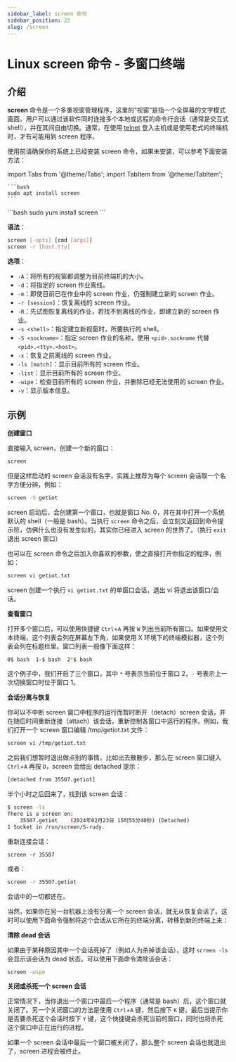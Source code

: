 ```yaml
---
sidebar_label: screen 命令
sidebar_position: 22
slug: /screen
---
```


# Linux screen 命令 - 多窗口终端



## 介绍

**screen** 命令是一个多重视窗管理程序，这里的“视窗”是指一个全屏幕的文字模式画面。用户可以通过该软件同时连接多个本地或远程的命令行会话（通常是交互式 shell），并在其间自由切换。通常，在使用 [telnet](/linux-command/telnet) 登入主机或是使用老式的终端机时，才有可能用到 screen 程序。

使用前请确保你的系统上已经安装 screen 命令，如果未安装，可以参考下面安装方法：

import Tabs from '@theme/Tabs';
import TabItem from '@theme/TabItem';

<Tabs>
  <TabItem value="apt" label="Debian/Ubuntu" default>

    ```bash
    sudo apt install screen
    ```
  </TabItem>
  <TabItem value="yum" label="CentOS/RHEL">
    ```bash
    sudo yum install screen
    ```
  </TabItem>
</Tabs>

**语法**：

```bash
screen [-opts] [cmd [args]]
screen -r [host.tty]
```

**选项**：

- `-A`：将所有的视窗都调整为目前终端机的大小。
- `-d`：将指定的 screen 作业离线。
- `-m`：即使目前已在作业中的 screen 作业，仍强制建立新的 screen 作业。
- `-r [session]`：恢复离线的 screen 作业。
- `-R`：先试图恢复离线的作业，若找不到离线的作业，即建立新的 screen 作业。
- `-s <shell>`：指定建立新视窗时，所要执行的 shell。
- `-S <sockname>`：指定 screen 作业的名称，使用 `<pid>.sockname` 代替 `<pid>.<tty>.<host>`。
- `-x`：恢复之前离线的 screen 作业。
- `-ls [match]`：显示目前所有的 screen 作业。
- `-list`：显示目前所有的 screen 作业。
- `-wipe`：检查目前所有的 screen 作业，并删除已经无法使用的 screen 作业。
- `-v`：显示版本信息。



## 示例

**创建窗口**

直接输入 screen，创建一个新的窗口：

```bash
screen
```

但是这样启动的 screen 会话没有名字，实践上推荐为每个 screen 会话取一个名字方便分辨，例如：

```bash
screen -S getiot
```

screen 启动后，会创建第一个窗口，也就是窗口 No. 0，并在其中打开一个系统默认的 shell（一般是 bash）。当执行 `screen` 命令之后，会立刻又返回到命令提示符，仿佛什么也没有发生似的，其实你已经进入 screen 的世界了。（执行 `exit` 退出 screen 窗口）

也可以在 screen 命令之后加入你喜欢的参数，使之直接打开你指定的程序，例如：

```bash
screen vi getiot.txt
```

screen 创建一个执行 `vi getiot.txt` 的单窗口会话，退出 vi 将退出该窗口/会话。

**查看窗口**

打开多个窗口后，可以使用快捷键 `Ctrl`+`A` 再按 `W` 列出当前所有窗口。如果使用文本终端，这个列表会列在屏幕左下角，如果使用 X 环境下的终端模拟器，这个列表会列在标题栏里。窗口列表一般像下面这样：

```bash
0$ bash  1-$ bash  2*$ bash  
```

这个例子中，我们开启了三个窗口，其中 `*` 号表示当前位于窗口 2，`-` 号表示上一次切换窗口时位于窗口 1。

**会话分离与恢复**

你可以不中断 screen 窗口中程序的运行而暂时断开（detach）screen 会话，并在随后时间重新连接（attach）该会话，重新控制各窗口中运行的程序。例如，我们打开一个 screen 窗口编辑 /tmp/getiot.txt 文件：

```bash
screen vi /tmp/getiot.txt
```

之后我们想暂时退出做点别的事情，比如出去散散步，那么在 screen 窗口键入 `Ctrl`+`A` 再按 `D`，screen 会给出 detached 提示：

```bash
[detached from 35507.getiot]
```

半个小时之后回来了，找到该 screen 会话：

```bash
$ screen -ls
There is a screen on:
	35507.getiot	(2024年02月23日 15时55分40秒)	(Detached)
1 Socket in /run/screen/S-rudy.
```

重新连接会话：

```shell
screen -r 35507
```

或者：

```bash
screen -r 35507.getiot
```

会话中的一切都还在。

当然，如果你在另一台机器上没有分离一个 screen 会话，就无从恢复会话了。这时可以使用下面命令强制将这个会话从它所在的终端分离，转移到新的终端上来：

**清除 dead 会话**

如果由于某种原因其中一个会话死掉了（例如人为杀掉该会话），这时 `screen -ls` 会显示该会话为 dead 状态。可以使用下面命令清除该会话：

```bash
screen -wipe
```

**关闭或杀死一个 screen 会话**

正常情况下，当你退出一个窗口中最后一个程序（通常是 bash）后，这个窗口就关闭了。另一个关闭窗口的方法是使用 `Ctrl`+`A` 键，然后按下 `K` 键，最后当提示你是否要杀死这个会话时按下 `Y` 键，这个快捷键会杀死当前的窗口，同时也将杀死这个窗口中正在运行的进程。

如果一个 screen 会话中最后一个窗口被关闭了，那么整个 screen 会话也就退出了，screen 进程会被终止。

